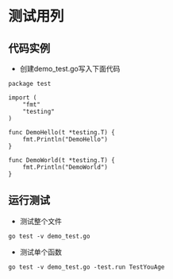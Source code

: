 # 测试用列

## 代码实例
- 创建demo_test.go写入下面代码

```
package test

import (
	"fmt"
	"testing"
)

func DemoHello(t *testing.T) {
	fmt.Println("DemoHello")
}

func DemoWorld(t *testing.T) {
	fmt.Println("DemoWorld")
}

```

## 运行测试
- 测试整个文件
```
go test -v demo_test.go
```

- 测试单个函数
```
go test -v demo_test.go -test.run TestYouAge
```